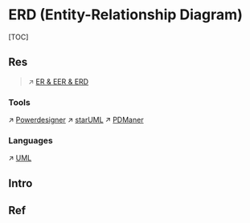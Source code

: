 # ERD (Entity-Relationship Diagram)

[TOC]



## Res
> ↗ [ER & EER & ERD](../../../🍕%20Computer%20Storage%20&%20Database%20Systems/Database%20Systems/⚜️%20Database%20System%20Design/📌%20DBMS%20Design/Conceptual%20Database%20Design%20(Conceptual%20Modeling)/ER%20&%20EER%20&%20ERD.md)


### Tools
↗ [Powerdesigner](../../../../Software%20Engineering/CASE%20(Computer-Aided%20Software%20Engineering)%20Tools/Upper%20CASE%20Tools/Design%20&%20Visualization%20Tools/Database%20Logical%20Design%20Tools/Powerdesigner.md)
↗ [starUML](../../../../Software%20Engineering/CASE%20(Computer-Aided%20Software%20Engineering)%20Tools/Upper%20CASE%20Tools/Design%20&%20Visualization%20Tools/Modeling%20Tools/UML%20Tools/starUML.md)
↗ [PDManer](../../../../Software%20Engineering/CASE%20(Computer-Aided%20Software%20Engineering)%20Tools/Upper%20CASE%20Tools/Design%20&%20Visualization%20Tools/Database%20Logical%20Design%20Tools/PDManer.md)


### Languages
↗ [UML](UML.md)


## Intro


## Ref


